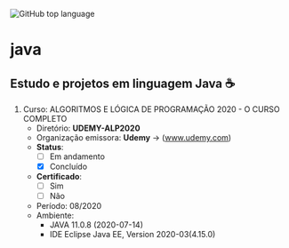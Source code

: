 ![GitHub top language](https://img.shields.io/github/languages/top/arturbaldon/java)
# java
## Estudo e projetos em linguagem Java :coffee:

001. Curso: ALGORITMOS E LÓGICA DE PROGRAMAÇÃO 2020 - O CURSO COMPLETO
	 - Diretório: **UDEMY-ALP2020**
	 - Organização emissora: **Udemy** -> (www.udemy.com)
	 - **Status**:
	   - [ ] Em andamento
	   - [X] Concluído
	 - **Certificado**:
	   - [ ] Sim
	   - [ ] Não
	 - Período: 08/2020
	 - Ambiente:
	   - JAVA 11.0.8 (2020-07-14)
	   - IDE Eclipse Java EE, Version 2020-03(4.15.0)
